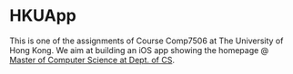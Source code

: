 # HKUApp

This is one of the assignments of Course Comp7506 at The University of Hong Kong. We aim at building an iOS app showing the homepage @ [Master of Computer Science at Dept. of CS](https://www.msc-cs.hku.hk/ "我是标题").

